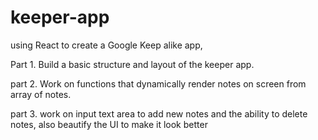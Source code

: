 # keeper-app
using React to create a Google Keep alike app,

Part 1. Build a basic structure and layout of the keeper app.

part 2. Work on functions that dynamically render notes on screen from array of notes.

part 3. work on input text area to add new notes and the ability to delete notes, also beautify the UI to make it look better


